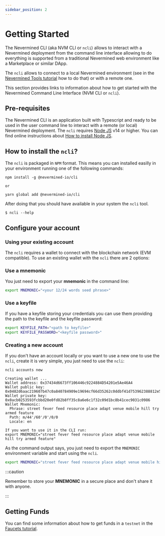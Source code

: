 ```yaml
---
sidebar_position: 2
---
```


# Getting Started

The Nevermined CLI (aka NVM CLI or `ncli`) allows to interact with a Nevermined deployment from the command line interface allowing to do everything is supported from a traditional Nevermined web environment like a Marketplace or similar DApp.

The `ncli` allows to connect to a local Nevermined environment (see in the [Nevermined Tools tutorial](https://docs.nevermined.io/docs/tutorials/running-locally) how to do that) or with a remote one.

This section provides links to information about how to get started with the Nevermined Command Line Interface (NVM CLI or `ncli`).

## Pre-requisites

The Nevermined CLI is an application built with Typescript and ready to be used in the user command line to interact with a remote (or local) Nevermined deployment.
The `ncli` requires [Node JS](https://nodejs.org/) v14 or higher. You can find online instructions about [How to install Node JS](https://nodejs.dev/learn/how-to-install-nodejs).


## How to install the `ncli`?

The `ncli` is packaged in `NPM` format. This means you can installed easilly in your environment running one of the following commands:

```
npm install -g @nevermined-io/cli

or

yarn global add @nevermined-io/cli
```

After doing that you should have available in your system the `ncli` tool.

```
$ ncli --help
```

## Configure your account

### Using your existing account

The `ncli` requires a wallet to connect with the blockchain network (EVM compatible). To use an existing wallet with the `ncli` there are 2 options:

### Use a mnemonic

You just need to export your **mnemonic** in the command line:

```bash
export MNEMONIC="<your 12/24 words seed phrase>"
```

### Use a keyfile

If you have a keyfile storing your credentials you can use them providing the path to the keyfile and the keyfile password:

```bash
export KEYFILE_PATH="<path to keyfile>"
export KEYFILE_PASSWORD="<keyfile password>"
```

### Creating a new account

If you don't have an account locally or you want to use a new one to use the `ncli`, create it is very simple, you just need to use the `ncli`:

```
ncli accounts new

Creating wallet ...
Wallet address: 0x37434d6673ff106446c9224884D54201e5Ae46A4
Wallet public key: 0x0482d6aac219607b47c0a840784909e19694cf66d35262c0ddbf41d753962388812e5394e083a0c54bce10282b6ec0fd86be7f77d296868184e6fd999c4c1fa7e6
Wallet private key: 0x0acb0253593fcbbd20e0fd82b8ff35c8a6e6c1f32c09d1bc8b41cec9031c0986
Wallet Mnemonic:
  Phrase: street fever feed resource place adapt venue mobile hill try armed feature
  Path: m/44'/60'/0'/0/0
  Locale: en

If you want to use it in the CLI run:
export MNEMONIC="street fever feed resource place adapt venue mobile hill try armed feature"
```

As the command output says, you just need to export the `MNEMONIC` environment variable and start using the `ncli`.

```bash
export MNEMONIC="street fever feed resource place adapt venue mobile hill try armed feature"
```

:::caution

Remember to store your **MNEMONIC** in a secure place and don't share it with anyone.

:::


## Getting Funds

You can find some information about how to get funds in a `testnet` in the [Faucets tutorial](https://docs.nevermined.io/docs/tutorials/faucets).
